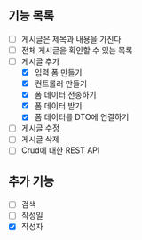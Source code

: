 ## 기능 목록
- [ ] 게시글은 제목과 내용을 가진다
- [ ] 전체 게시글을 확인할 수 있는 목록
- [ ] 게시글 추가
  - [x] 입력 폼 만들기
  - [x] 컨트롤러 만들기
  - [x] 폼 데이터 전송하기
  - [x] 폼 데이터 받기
  - [x] 폼 데이터를 DTO에 연결하기
- [ ] 게시글 수정
- [ ] 게시글 삭제
- [ ] Crud에 대한 REST API

## 추가 기능
- [ ] 검색
- [ ] 작성일
- [x] 작성자